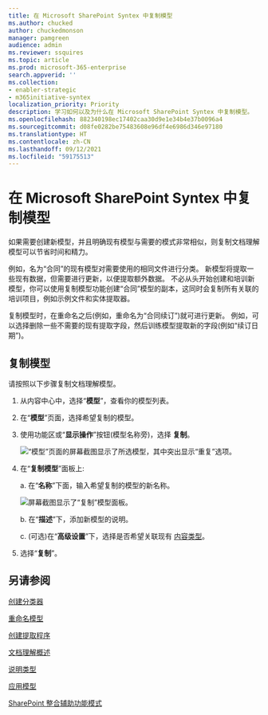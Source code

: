 ```yaml
---
title: 在 Microsoft SharePoint Syntex 中复制模型
ms.author: chucked
author: chuckedmonson
manager: pamgreen
audience: admin
ms.reviewer: ssquires
ms.topic: article
ms.prod: microsoft-365-enterprise
search.appverid: ''
ms.collection:
- enabler-strategic
- m365initiative-syntex
localization_priority: Priority
description: 学习如何以及为什么在 Microsoft SharePoint Syntex 中复制模型。
ms.openlocfilehash: 882340198ec17402caa30d9e1e34b4e37b0096a4
ms.sourcegitcommit: d08fe0282be75483608e96df4e6986d346e97180
ms.translationtype: HT
ms.contentlocale: zh-CN
ms.lasthandoff: 09/12/2021
ms.locfileid: "59175513"
---
```

# <a name="duplicate-a-model-in-microsoft-sharepoint-syntex"></a>在 Microsoft SharePoint Syntex 中复制模型

如果需要创建新模型，并且明确现有模型与需要的模式非常相似，则复制文档理解模型可以节省时间和精力。

例如，名为“合同”的现有模型对需要使用的相同文件进行分类。 新模型将提取一些现有数据，但需要进行更新，以便提取额外数据。 不必从头开始创建和培训新模型，你可以使用复制模型功能创建“合同”模型的副本，这同时会复制所有关联的培训项目，例如示例文件和实体提取器。

复制模型时，在重命名之后(例如，重命名为“合同续订”)就可进行更新。 例如，可以选择删除一些不需要的现有提取字段，然后训练模型提取新的字段(例如“续订日期”)。

## <a name="duplicate-a-model"></a>复制模型

请按照以下步骤复制文档理解模型。

1. 从内容中心中，选择“**模型**”，查看你的模型列表。

2. 在“**模型**”页面，选择希望复制的模型。

3. 使用功能区或“**显示操作**”按钮(模型名称旁)，选择 **复制**。</br>

    ![“模型”页面的屏幕截图显示了所选模型，其中突出显示“重复”选项。](../media/content-understanding/select-model-duplicate-both.png) </br>

4. 在“**复制模型**”面板上:

   a. 在“**名称**”下面，输入希望复制的模型的新名称。</br>

    ![屏幕截图显示了“复制”模型面板。](../media/content-understanding/duplicate-model-panel.png) </br>

   b. 在“**描述**”下，添加新模型的说明。

   c. (可选)在“**高级设置**”下，选择是否希望关联现有 [内容类型](/sharepoint/governance/content-type-and-workflow-planning#content-type-overview)。

5. 选择“**复制**”。

## <a name="see-also"></a>另请参阅
[创建分类器](create-a-classifier.md)

[重命名模型](rename-a-model.md)

[创建提取程序](create-an-extractor.md)

[文档理解概述](document-understanding-overview.md)

[说明类型](explanation-types-overview.md)

[应用模型](apply-a-model.md) 

[SharePoint 整合辅助功能模式](accessibility-mode.md)